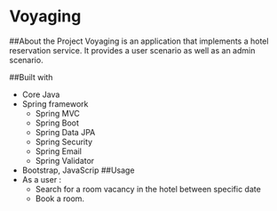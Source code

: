 # Voyaging
##About the Project
Voyaging is an application that implements a hotel reservation service. It provides a user scenario as well as an admin scenario.

##Built with
- Core Java
- Spring framework
  - Spring MVC
  - Spring Boot
  - Spring Data JPA
  - Spring Security
  - Spring Email
  - Spring Validator
- Bootstrap, JavaScrip
##Usage
- As a user :
  -  Search for a room vacancy in the hotel between specific date
  -  Book a room.
 
